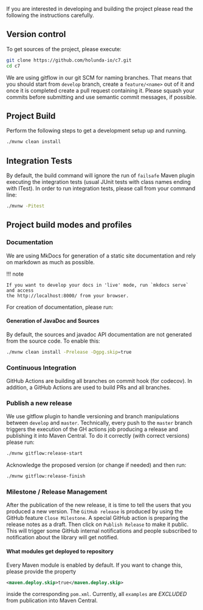 If you are interested in developing and building the project please read the following the instructions carefully.

## Version control

To get sources of the project, please execute:

```sh
git clone https://github.com/holunda-io/c7.git
cd c7
```

We are using gitflow in our git SCM for naming branches. That means that you should start from `develop` branch,
create a `feature/<name>` out of it and once it is completed create a pull request containing
it. Please squash your commits before submitting and use semantic commit messages, if possible.

## Project Build

Perform the following steps to get a development setup up and running.

```sh
./mvnw clean install
```

## Integration Tests

By default, the build command will ignore the run of `failsafe` Maven plugin executing the integration tests
(usual JUnit tests with class names ending with ITest). In order to run integration tests, please
call from your command line:

```sh
./mvnw -Pitest
```

## Project build modes and profiles

### Documentation

We are using MkDocs for generation of a static site documentation and rely on markdown as much as possible.

!!! note

    If you want to develop your docs in 'live' mode, run `mkdocs serve` and access
    the http://localhost:8000/ from your browser.

For creation of documentation, please run:

#### Generation of JavaDoc and Sources

By default, the sources and javadoc API documentation are not generated from the source code. To enable this:

```sh
./mvnw clean install -Prelease -Dgpg.skip=true
```

### Continuous Integration

GitHub Actions are building all branches on commit hook (for codecov).
In addition, a GitHub Actions are used to build PRs and all branches.

### Publish a new release

We use gitflow plugin to handle versioning and branch manipulations between `develop` and `master`. Technically,
every push to the `master` branch triggers the execution of the GH actions job producing a release and publishing
it into Maven Central. To do it correctly (with correct versions) please run:

```sh
./mvnw gitflow:release-start
```

Acknowledge the proposed version (or change if needed) and then run:

```sh
./mvnw gitflow:release-finish
```

### Milestone / Release Management

After the publication of the new release, it is time to tell the users that you produced a new version.
The `GitHub release` is produced by using the GitHub feature `Close Milestone`. A special GitHub action
is preparing the release notes as a draft. Then click on `Publish Release` to make it public.
This will trigger some GitHub internal notifications and people subscribed to notification about the library
will get notified.

#### What modules get deployed to repository

Every Maven module is enabled by default. If you want to change this, please provide the property

```xml
<maven.deploy.skip>true</maven.deploy.skip>
```

inside the corresponding `pom.xml`. Currently, all `examples` are _EXCLUDED_ from publication into Maven Central.
